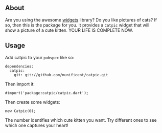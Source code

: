 ## About

Are you using the awesome [widgets](https://bitbucket.org/munificent/widget) library? Do you like pictures of cats? If so, then this is the package for you. It provides a `Catpic` widget that will show a picture of a cute kitten. YOUR LIFE IS COMPLETE NOW.

## Usage

Add catpic to your `pubspec` like so:

    dependencies:
      catpic:
        git: git://github.com/munificent/catpic.git

Then import it:

    #import('package:catpic/catpic.dart');

Then create some widgets:

    new Catpic(0);

The number identifies which cute kitten you want. Try different ones to see which one captures your heart!
